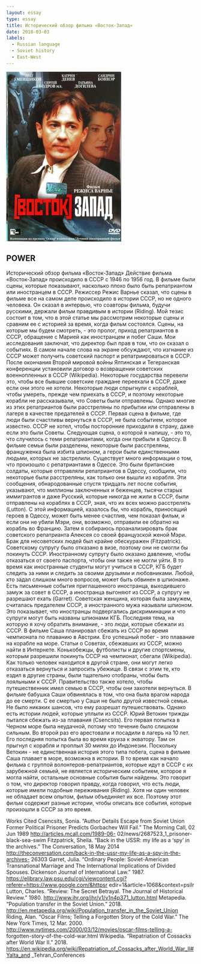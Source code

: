 ```yaml
---
layout: essay
type: essay
title: Исторический обзор фильма «Восток-Запад»
date: 2018-03-03
labels:
  - Russian language
  - Soviet history
  - East-West
---
```


<img class="ui medium left floated image" src="../images/east-west.jpg">


## POWER

Исторический обзор фильма «Восток-Запад»
	Действие фильма «Восток-Запад» происходило в СССР с 1946 по 1956 год. В фильме были сцены, которые показывают, насколько плохо было быть репатриантом или иностранцем в СССР. Режиссер Режис Варнье сказал, что сцены в фильме все на самом деле происходило в истории СССР, но не одного человека. Он сказал в интервью, что соавторы фильма, будучи русскими, держали фильм правдивым в истории (Riding). Мой тезис состоит в том, что в этой статье мы рассмотрим некоторые сцены и сравним ее с историей за время, когда фильм состоялся. Сцены, на которые мы будем смотреть, - это пролог, приход репатриантов в СССР, обращение с Марией как иностранцем и побег Саши. Мои исследования заключат, что директор был прав в том, что он сказал о событиях.
	В самом начале слова на экране обсуждают, что изгнание из СССР может получить советский паспорт и репатриироваться в СССР. После окончания Второй мировой войны Ялтинская и Тегеранская конференции установили договор о возвращении советских военнопленных в CCCP (Wikipedia). Некоторые государства перевели это, чтобы все бывшие советские граждане переехали в СССР, даже если они этого не хотели. Некоторые люди спрыгнули с кораблей, чтобы умереть, прежде чем приехать в СССР, и поэтому некоторые корабли не рассказывали, что Советы были отправлены. Однако многие из этих репатриантов были расстреляны по прибытии или отправлены в лагеря в качестве предателей в СССР.  Первая сцена в фильме, где люди были счастливы вернуться в СССР, не была событием, которое известно. СССР не хотел, чтобы посторонние приходили в страну, даже если это были Советы. 
	Следующая сцена, о которой я напишу, - это то, что случилось с теми репатриантами, когда они прибыли в Одессу. В фильме семьи были разделены, некоторые были расстреляны, француженка была избита шпионом, а герои были единственными людьми, которых не застрелили. Существует много информации о том, что произошло с репатриантами в Одессе. Это были британские солдаты, которые отправляли репатриантов в Одессу, сообщили, что некоторые были расстреляны, как только они вышли из корабля. Эти сообщения, обнародованные спустя тридцать лет после события, указывают, что миллионы заключенных и беженцев, тысячи старых иммигрантов и даже Русский, которые никогда не жили в СССР, были отправлены на кораблях в СССР, зная, что их всех можно расстрелять (Lutton). С этой информацией, казалось бы, что корабль, приносящий героев в Одессу, может быть менее счастлив, чем показал фильм, и если они не убили Мэри, они, возможно, отправили ее обратно на корабль во Францию.
	Затем я собираюсь проанализировать брак советского репатрианта Алексея со своей французской женой Мэри. Брак для несоветских людей был крайне обескуражен (Fitzpatrick). Советскому супругу было отказано в визе, поэтому они не смогли бы покинуть СССР. Иностранному супругу было оказано давление, чтобы отказаться от своего паспорта, чтобы они также не могли уйти. В то время как иностранные студенты могут учиться в СССР, КГБ будет следить за ними и следить за своими друзьями и любовниками. Любой, кто задал слишком много вопросов, может быть обвинен в шпионаже. Есть письменные события приглашенного иностранца, выходившего замуж за совет в СССР, а иностранца выгоняют из СССР, а супругу не разрешают ехать (Garret). Советская женщина, которая была замужем, считалась предателем СССР, а иностранного мужа называли шпионом. Это показывает, что иностранцы подвергались дискриминации и что супруги могут быть названы шпионами КГБ.
	Последняя тема, на которую я хочу обратить внимание, - это люди, которые сбежали из СССР. В фильме Саша планировал сбежать из СССР во время чемпионата по плаванию в Австрии. Его успешный побег - это плавание на корабле на море. Статьи о Советах, сбежавших из СССР, можно найти в Интернете. Конькобежцы, футболисты и другие спортсмены, которым разрешили покинуть СССР на чемпионат, сбегали (Wikipedia). Как только человек находится в другой стране, они могут легко отказаться вернуться и запросить убежище. В связи с этим те, кто ездил в другие страны, были тщательно отобраны, чтобы быть лояльными к СССР. Правительство также хотело, чтобы путешественник имел семью в СССР, чтобы они захотели вернуться. В фильме бабушка Саши обвинялась в том, что она была врагом народа до ее смерти. С ее смертью у Саши не было другой известной семьи. Не было никаких шансов, что ему разрешат путешествовать. Однако есть истории людей, которые уплыли из СССР. Юрий Ветокин трижды пытался сбежать из-за плавания (Csencsits). Его первая попытка в Черном море была неудачной, потому что течение было слишком сильным. Во второй раз его арестовали и посадили в лагерь на 10 лет. Его последняя попытка была во время круиза к экватору. Там он прыгнул с корабля и проплыл 30 милях до Индонезии. Поскольку Ветокин - не единственная история этого типа побега, сцена в фильме Саша плавает в море, возможна в истории.
	В то время как начало фильма с группой волонтеров-репатриантов, которые идут в СССР с их зарубежной семьей, не является историческим событием, которое я могла найти, остальные основные события были найдены. Это говорит о том, что директор говорил правду, когда говорил, что есть люди, которые имели подобные переживания (Riding). Хотя ни один человек не обладает всем опытом, фильм объединяет их все. Поэтому этот фильм содержит разные истории, чтобы описать все события, которые произошли в СССР за это время.














Works Cited
Csencsits, Sonia. “Author Details Escape from Soviet Union Former Political Prisoner Predicts 
	Gorbachev Will Fail.” The Morning Call, 02 Jun 1989 http://articles.mcall.com/1989-06-
	02/news/2687523_1_prisoner-black-sea-swim
Fitzpatrick, Sheila. “Back in the USSR: my life as a ‘spy’ in the archives.” The Conversation, 18 
	May 2014 http://theconversation.com/back-in-the-ussr-my-life-as-a-spy-in-the-archives-	26303
Garret, Julia. “Ordinary People: Soviet-American Transnational Marriage and The International 
	Implications of Divided Spouses. Dickenson Journal of International Law.”  1987. 
	https://elibrary.law.psu.edu/cgi/viewcontent.cgi?referer=https://www.google.com/&httpsr
	edir=1&article=1068&context=psilr
Lutton, Charles. “Review: The Secret Betrayal. The Journal of Historical Review.” 1980. 
	http://www.ihr.org/jhr/v1/v1n4p371_lutton.html
Metapedia. “Population transfer in the Soviet Union.” 2018.
 http://en.metapedia.org/wiki/Population_transfer_in_the_Soviet_Union
Riding, Alan. “Oscar Films; Telling a Forgotten Story of the Cold War.” The New York Times, 
	12 Mar. 2000. http://www.nytimes.com/2000/03/12/movies/oscar-films-telling-a-	forgotten-story-of-the-cold-war.html
Wikipedia. “Repatriation of Cossacks after World War II.” 2018. 
	https://en.wikipedia.org/wiki/Repatriation_of_Cossacks_after_World_War_II#Yalta_and
	_Tehran_Conferences

